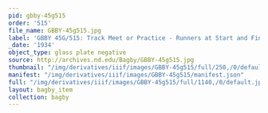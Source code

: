 ```yaml
---
pid: gbby-45g515
order: '515'
file_name: GBBY-45g515.jpg
label: 'GBBY 45G/515: Track Meet or Practice - Runners at Start and Finish - 1934'
_date: '1934'
object_type: glass plate negative
source: http://archives.nd.edu/Bagby/GBBY-45g515.jpg
thumbnail: "/img/derivatives/iiif/images/GBBY-45g515/full/250,/0/default.jpg"
manifest: "/img/derivatives/iiif/images/GBBY-45g515/manifest.json"
full: "/img/derivatives/iiif/images/GBBY-45g515/full/1140,/0/default.jpg"
layout: bagby_item
collection: bagby
---
```

